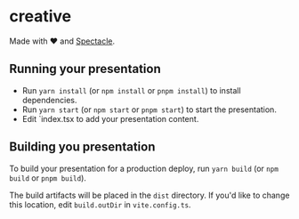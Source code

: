 # creative

Made with ❤️ and [Spectacle](https://github.com/FormidableLabs/spectacle/).

## Running your presentation

- Run `yarn install` (or `npm install` or `pnpm install`) to install dependencies.
- Run `yarn start` (or `npm start` or `pnpm start`) to start the presentation.
- Edit `index.tsx to add your presentation content.

## Building you presentation

To build your presentation for a production deploy, run `yarn build` (or `npm build` or `pnpm build`).

The build artifacts will be placed in the `dist` directory. If you'd like to change this location, edit `build.outDir` in `vite.config.ts`.